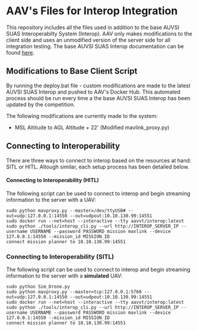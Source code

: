 # AAV's Files for Interop Integration
This repository includes all the files used in addition to the base AUVSI SUAS Interoperabilty System (Interop). AAV only makes modifications to the client side and uses an unmodified version of the server side for all integration testing. The base AUVSI SUAS Interop documentation can be found [here](https://github.com/auvsi-suas/interop).


## Modifications to Base Client Script

By running the deploy.bat file - custom modifications are made to the latest AUVSI SUAS Interop and pushed to AAV's Docker Hub. This automated process should be run every time a the base AUVSI SUAS Interop has been updated by the competition.

The following modifications are currently made to the system:
- MSL Altitude to AGL Altitude + 22' (Modified mavlink_proxy.py)

## Connecting to Interoperability
There are three ways to connect to interop based on the resources at hand: SITL or HITL. Altough similar, each setup process has been detailed below.

#### Connecting to Interoperability (HITL)

The following script can be used to connect to interop and begin streaming information to the server with a UAV:
```
sudo python mavproxy.py --master=/dev/ttyUSB# --out=udp:127.0.0.1:14550 --out=udpout:10.10.130.99:14551
sudo docker run --net=host --interactive --tty aavvt/interop:latest
sudo python ./tools/interop_cli.py --url http://INTEROP_SERVER_IP --username USERNAME --password PASSWORD mission mavlink --device 127.0.0.1:14550 --mission_id MISSION_ID
connect mission planner to 10.10.130.99:14551
```

### Connecting to Interoperability (SITL)

The following script can be used to connect to interop and begin streaming information to the server with a **simulated** UAV:
```
sudo python Sim_Drone.py
sudo python mavproxy.py --master=tcp:127.0.0.1:5760 --out=udp:127.0.0.1:14550 --out=udpout:10.10.130.99:14551
sudo docker run --net=host --interactive --tty aavvt/interop:latest
sudo python ./tools/interop_cli.py --url http://INTEROP_SERVER_IP --username USERNAME --password PASSWORD mission mavlink --device 127.0.0.1:14550 --mission_id MISSION_ID
connect mission planner to 10.10.130.99:14551
```
